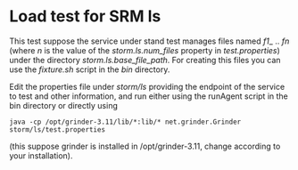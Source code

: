# Load test for SRM ls

This test suppose the service under stand test manages files named _f1__ .. _fn_ (where _n_ is the value of the _storm.ls.num\_files_ property in _test.properties_) under the directory _storm.ls.base\_file\_path_. For creating this files you can use the _fixture.sh_ script in the _bin_ directory.

Edit the properties file under _storm/ls_ providing the endpoint of the service to test and other information, and run either using the runAgent script in the bin directory or directly using

	java -cp /opt/grinder-3.11/lib/*:lib/* net.grinder.Grinder storm/ls/test.properties

(this suppose grinder is installed in /opt/grinder-3.11, change according to your installation).